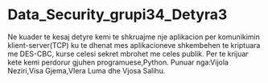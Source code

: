 # Data_Security_grupi34_Detyra3
 Ne kuader te kesaj detyre kemi te shkruajme nje  aplikacion per komunikimin klient-server(TCP) ku te dhenat mes aplikacioneve shkembehen te kriptuara me DES-CBC, kurse celesi sekret mbrohet me celes publik.
 Per te krijuar kete kemi perdorur gjuhen programuese,Python.
 Punuar nga:Vijola Neziri,Visa Gjema,Vlera Luma dhe Vjosa Salihu.
